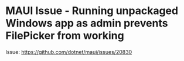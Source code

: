 # MAUI Issue - Running unpackaged Windows app as admin prevents FilePicker from working

Issue: https://github.com/dotnet/maui/issues/20830